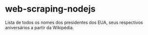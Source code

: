 # web-scraping-nodejs
Lista de todos os nomes dos presidentes dos EUA, seus respectivos aniversários a partir da Wikipédia.
